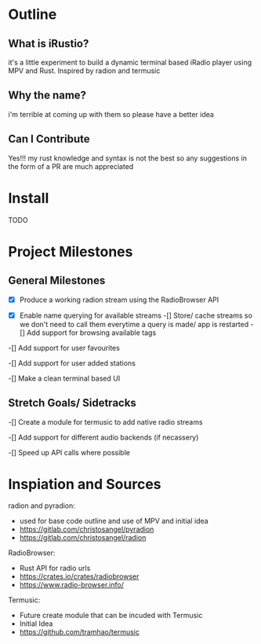# Outline
## What is iRustio?
it's a little experiment to build a dynamic terminal based iRadio player using MPV and Rust. Inspired by radion and termusic

## Why the name?
i'm terrible at coming up with them so please have a better idea 
## Can I Contribute
Yes!!! my rust knowledge and syntax is not the best so any suggestions in the form of a PR are much appreciated

# Install

TODO


# Project Milestones

## General Milestones
-[x] Produce a working radion stream using the RadioBrowser API

-[x] Enable name querying for available streams
-[] Store/ cache streams so we don't need to call them everytime a query is made/ app is restarted
-[] Add support for browsing available tags

-[] Add support for user favourites

-[] Add support for user added stations

-[] Make a clean terminal based UI

## Stretch Goals/ Sidetracks
-[] Create a module for termusic to add native radio streams

-[] Add support for different audio backends (if necassery)

-[] Speed up API calls where possible


# Inspiation and Sources

radion and pyradion:
* used for base code outline and use of MPV and initial idea
* https://gitlab.com/christosangel/pyradion
* https://gitlab.com/christosangel/radion

RadioBrowser:
* Rust API for radio urls
* https://crates.io/crates/radiobrowser
* https://www.radio-browser.info/

Termusic:
* Future create module that can be incuded with Termusic
* Initial Idea 
* https://github.com/tramhao/termusic
